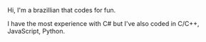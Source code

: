 Hi, I'm a brazillian that codes for fun.

I have the most experience with C# but I've also coded in C/C++, JavaScript, Python.

<picture>
  <source srcset=
"https://github-readme-stats.vercel.app/api?username=NotHyper-474"/>
</picture>



<!---
NotHyper-474/NotHyper-474 is a ✨ special ✨ repository because its `README.md` (this file) appears on your GitHub profile.
You can click the Preview link to take a look at your changes.
--->

